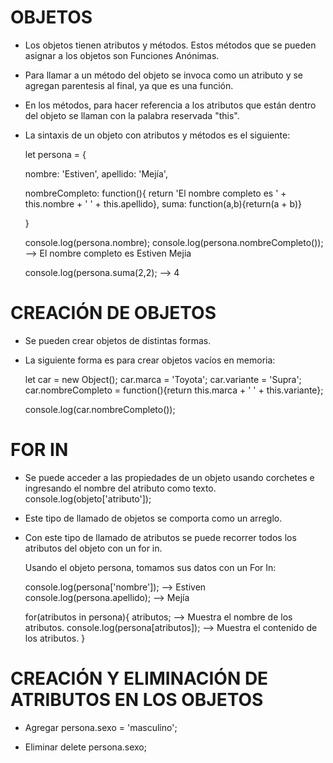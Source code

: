 # OBJETOS
- Los objetos tienen atributos y métodos. Estos métodos que se pueden asignar a los objetos son Funciones Anónimas.
- Para llamar a un método del objeto se invoca como un atributo y se agregan parentesis al final, ya que es una función.
- En los métodos, para hacer referencia a los atributos que están dentro del objeto se llaman con la palabra reservada "this".

- La sintaxis de un objeto con atributos y métodos es el siguiente:

  let persona = {
  	
  	nombre: 'Estiven',
  	apellido: 'Mejía',
  	
  	nombreCompleto: function(){ return 'El nombre completo es ' + this.nombre + ' ' + this.apellido},
	suma: function(a,b){return(a + b)}  	
  	
  }
  
  console.log(persona.nombre);
  console.log(persona.nombreCompleto()); --> El nombre completo es Estiven Mejia
  
  console.log(persona.suma(2,2); --> 4
  
# CREACIÓN DE OBJETOS
- Se pueden crear objetos de distintas formas.
- La siguiente forma es para crear objetos vacíos en memoria:

  let car = new Object();
  car.marca = 'Toyota';
  car.variante = 'Supra';
  car.nombreCompleto = function(){return this.marca + ' ' + this.variante};
  
  console.log(car.nombreCompleto());
  
# FOR IN
- Se puede acceder a las propiedades de un objeto usando corchetes e ingresando el nombre del atributo como texto.
  console.log(objeto['atributo']);

- Este tipo de llamado de objetos se comporta como un arreglo.
- Con este tipo de llamado de atributos se puede recorrer todos los atributos del objeto con un for in.

  Usando el objeto persona, tomamos sus datos con un For In:
  
  console.log(persona['nombre']); --> Estiven
  console.log(persona.apellido); --> Mejía
  
  for(atributos in persona){
  	atributos; --> Muestra el nombre de los atributos.
  	console.log(persona[atributos]); --> Muestra el contenido de los atributos.
  }
  
# CREACIÓN Y ELIMINACIÓN DE ATRIBUTOS EN LOS OBJETOS
- Agregar
  persona.sexo = 'masculino';
  
- Eliminar
  delete persona.sexo;
